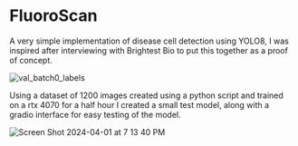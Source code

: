 # FluoroScan

A very simple implementation of disease cell detection using YOLO8, I was inspired after interviewing with Brightest Bio to put this together as a proof of concept.


![val_batch0_labels](https://github.com/jediknight813/FluoroScan/assets/17935336/18ceb683-699a-4cbb-afea-d4d74e3f40e3)


Using a dataset of 1200 images created using a python script and trained on a rtx 4070 for a half hour I created a small test model, along with a gradio interface for easy testing of the model.


![Screen Shot 2024-04-01 at 7 13 40 PM](https://github.com/jediknight813/FluoroScan/assets/17935336/31bbf7fb-b0d5-46cb-b9ae-93ef57db8205)

